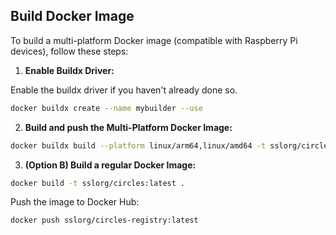 ## **Build Docker Image**

To build a multi-platform Docker image (compatible with Raspberry Pi devices), follow these steps:

1. **Enable Buildx Driver:**

Enable the buildx driver if you haven't already done so.

```bash
docker buildx create --name mybuilder --use
```

2. **Build and push the Multi-Platform Docker Image:**

```bash
docker buildx build --platform linux/arm64,linux/amd64 -t sslorg/circles:latest --push .
```

3. **(Option B) Build a regular Docker Image:**

```bash
docker build -t sslorg/circles:latest .
```

Push the image to Docker Hub:

```bash
docker push sslorg/circles-registry:latest
```

